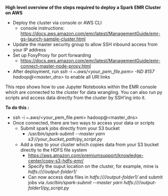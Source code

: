 **High level overview of the steps required to deploy a Spark EMR Cluster on AWS**

* Deploy the cluster via console or AWS CLI
  * console instructions: <https://docs.aws.amazon.com/emr/latest/ManagementGuide/emr-gs-launch-sample-cluster.html>
* Update the master security group to allow SSH inbound access from your IP address
* Set up FoxyProxy for port forwarding
  * https://docs.aws.amazon.com/emr/latest/ManagementGuide/emr-connect-master-node-proxy.html
* After deployment, run *ssh -i ~.aws/<your_pem_file.pem> -ND 8157 hadoop@<master_dns>* to enable all URI links


This repo shows how to use Jupyter Notebooks within the EMR console which are connected to the cluster for data wrangling.
You can also run py scripts and access data directly from the cluster by SSH'ing into it.

**To do this :**

* ssh -i ~.aws/<your_pem_file.pem> hadoop@<master_dns>
* Once connected, there are two ways to access your data or scripts
  * Submit spark jobs directly from your S3 bucket
    * */usr/bin/spark-submit --master yarn s3://your_bucket_path/py_script.py*
  * Add a step to your cluster which copies data from your S3 bucket directly to the HDFS file system
    * <https://aws.amazon.com/premiumsupport/knowledge-center/copy-s3-hdfs-emr/>
    * Specify the ouput location on the cluster, for example, mine is *hdfs:////output-folder1/*
    * Can now access data files in *hdfs:////output-folder1/* and submit jobs via */usr/bin/spark-submit --master yarn hdfs:////output-folder1/py_script.py*
